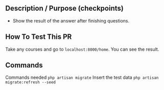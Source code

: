 ## Description / Purpose (checkpoints)
- Show the result of the answer after finishing questions.

## How To Test This PR
Take any courses and go to `localhost:8000/home`.
You can see the result. 

## **Commands**
Commands needed
`php artisan migrate` 
Insert the test data
`php artisan migrate:refresh --seed`